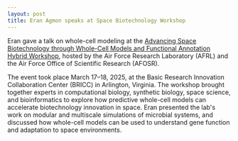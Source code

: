 ```yaml
---
layout: post
title: Eran Agmon speaks at Space Biotechnology Workshop
---
```


Eran gave a talk on whole-cell modeling at the [Advancing Space Biotechnology through Whole-Cell Models and Functional Annotation Hybrid Workshop](https://community.apan.org/wg/afosr/w/researchareas/40885/advancing-space-biotechnology-through-whole-cell-models-and-functional-annotation-workshop/), hosted by the Air Force Research Laboratory (AFRL) and the Air Force Office of Scientific Research (AFOSR).

The event took place March 17–18, 2025, at the Basic Research Innovation Collaboration Center (BRICC) in Arlington, Virginia. The workshop brought together experts in computational biology, synthetic biology, space science, and bioinformatics to explore how predictive whole-cell models can accelerate biotechnology innovation in space.
Eran presented the lab's work on modular and multiscale simulations of microbial systems, and discussed how whole-cell models can be used to understand gene function and adaptation to space environments. 
